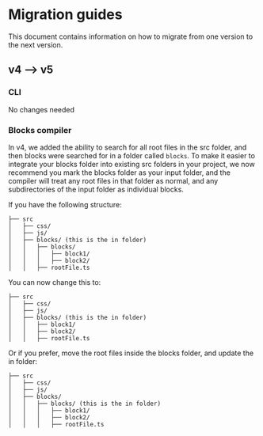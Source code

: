 # Migration guides

This document contains information on how to migrate from one version to the next version.

## v4 --> v5

### CLI

No changes needed

### Blocks compiler

In v4, we added the ability to search for all root files in the src folder, and then blocks were searched for in a folder called `blocks`. To make it easier to integrate your blocks folder into existing src folders in your project, we now recommend you mark the blocks folder as your input folder, and the compiler will treat any root files in that folder as normal, and any subdirectories of the input folder as individual blocks.

If you have the following structure:

```
├── src
│   ├── css/
│   ├── js/
│   ├── blocks/ (this is the in folder)
│   │   ├── blocks/
│   │   │   ├── block1/
│   │   │   ├── block2/
│   │   ├── rootFile.ts
```

You can now change this to:

```
├── src
│   ├── css/
│   ├── js/
│   ├── blocks/ (this is the in folder)
│   │   ├── block1/
│   │   ├── block2/
│   │   ├── rootFile.ts
```

Or if you prefer, move the root files inside the blocks folder, and update the in folder:

```
├── src
│   ├── css/
│   ├── js/
│   ├── blocks/
│   │   ├── blocks/ (this is the in folder)
│   │   │   ├── block1/
│   │   │   ├── block2/
│   │   │   ├── rootFile.ts
```
